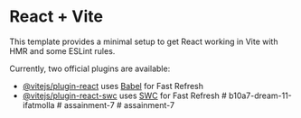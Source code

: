 # React + Vite

This template provides a minimal setup to get React working in Vite with HMR and some ESLint rules.

Currently, two official plugins are available:

- [@vitejs/plugin-react](https://github.com/vitejs/vite-plugin-react/blob/main/packages/plugin-react/README.md) uses [Babel](https://babeljs.io/) for Fast Refresh
- [@vitejs/plugin-react-swc](https://github.com/vitejs/vite-plugin-react-swc) uses [SWC](https://swc.rs/) for Fast Refresh
#   b 1 0 a 7 - d r e a m - 1 1 - i f a t m o l l a  
 #   a s s a i n m e n t - 7  
 #   a s s a i n m e n t - 7  
 